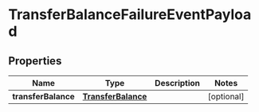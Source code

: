 # TransferBalanceFailureEventPayload

## Properties
Name | Type | Description | Notes
------------ | ------------- | ------------- | -------------
**transferBalance** | [**TransferBalance**](TransferBalance.md) |  |  [optional]
